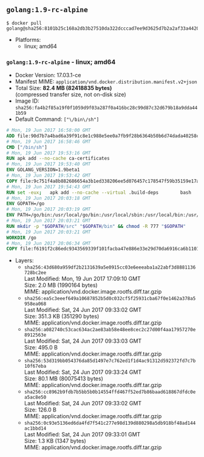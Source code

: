 ## `golang:1.9-rc-alpine`

```console
$ docker pull golang@sha256:8101b25c168a2db3b27510da322dcccad7ee9d3625d7b2a2af33a4420735dad8
```

-	Platforms:
	-	linux; amd64

### `golang:1.9-rc-alpine` - linux; amd64

-	Docker Version: 17.03.1-ce
-	Manifest MIME: `application/vnd.docker.distribution.manifest.v2+json`
-	Total Size: **82.4 MB (82418835 bytes)**  
	(compressed transfer size, not on-disk size)
-	Image ID: `sha256:fa4b2f85a19f0f1059d9f03a287f0a416bc28c99d87c32d679b18a9dda441b59`
-	Default Command: `["\/bin\/sh"]`

```dockerfile
# Mon, 19 Jun 2017 16:58:00 GMT
ADD file:90d7b7a4bad6a39f91c8e1c988e5ee0a7fb9f28b6364b50b6d74dada40258cca in / 
# Mon, 19 Jun 2017 16:58:46 GMT
CMD ["/bin/sh"]
# Mon, 19 Jun 2017 19:53:16 GMT
RUN apk add --no-cache ca-certificates
# Mon, 19 Jun 2017 19:53:40 GMT
ENV GOLANG_VERSION=1.9beta1
# Mon, 19 Jun 2017 19:53:42 GMT
COPY file:9c751f4a8b882686654a3b1ed338206ee5d076457c178547f59b35159e17a438 in /go-alpine-patches/ 
# Mon, 19 Jun 2017 19:54:43 GMT
RUN set -eux; 	apk add --no-cache --virtual .build-deps 		bash 		gcc 		musl-dev 		openssl 		go 	; 	export 		GOROOT_BOOTSTRAP="$(go env GOROOT)" 		GOOS="$(go env GOOS)" 		GOARCH="$(go env GOARCH)" 		GO386="$(go env GO386)" 		GOARM="$(go env GOARM)" 		GOHOSTOS="$(go env GOHOSTOS)" 		GOHOSTARCH="$(go env GOHOSTARCH)" 	; 		wget -O go.tgz "https://golang.org/dl/go$GOLANG_VERSION.src.tar.gz"; 	echo 'e42dbd2071aadb28a4d293225b04b6b4215a35a7f04417a0e47ffa38f81d642d *go.tgz' | sha256sum -c -; 	tar -C /usr/local -xzf go.tgz; 	rm go.tgz; 		cd /usr/local/go/src; 	for p in /go-alpine-patches/*.patch; do 		[ -f "$p" ] || continue; 		patch -p2 -i "$p"; 	done; 	./make.bash; 		rm -rf /go-alpine-patches; 	apk del .build-deps; 		export PATH="/usr/local/go/bin:$PATH"; 	go version
# Mon, 19 Jun 2017 20:03:18 GMT
ENV GOPATH=/go
# Mon, 19 Jun 2017 20:03:19 GMT
ENV PATH=/go/bin:/usr/local/go/bin:/usr/local/sbin:/usr/local/bin:/usr/sbin:/usr/bin:/sbin:/bin
# Mon, 19 Jun 2017 20:03:21 GMT
RUN mkdir -p "$GOPATH/src" "$GOPATH/bin" && chmod -R 777 "$GOPATH"
# Mon, 19 Jun 2017 20:03:21 GMT
WORKDIR /go
# Mon, 19 Jun 2017 20:06:34 GMT
COPY file:f6191f2c86edc9343569339f101facba47e886e33e29d70da6916ca6b1101a53 in /usr/local/bin/ 
```

-	Layers:
	-	`sha256:43d680a959df2b2131639a5e0915cc03e6eeeaba1a22abf3d8881136728bc2ee`  
		Last Modified: Mon, 19 Jun 2017 17:09:10 GMT  
		Size: 2.0 MB (1990164 bytes)  
		MIME: application/vnd.docker.image.rootfs.diff.tar.gzip
	-	`sha256:ea5c3eeef649a10687852b5d0c032cf5f25931cba67f0e1462a378a5958ea068`  
		Last Modified: Sat, 24 Jun 2017 09:33:02 GMT  
		Size: 351.3 KB (351290 bytes)  
		MIME: application/vnd.docker.image.rootfs.diff.tar.gzip
	-	`sha256:a082740c53cac634ac2ae83ab58e48ee8cec2c27d00f4aa17957270e8912563e`  
		Last Modified: Sat, 24 Jun 2017 09:33:03 GMT  
		Size: 495.0 B  
		MIME: application/vnd.docker.image.rootfs.diff.tar.gzip
	-	`sha256:53d319bb054376da85d1497e7c762ed1f1d4ac91312d592372fd7c7b10f67eba`  
		Last Modified: Sat, 24 Jun 2017 09:33:24 GMT  
		Size: 80.1 MB (80075413 bytes)  
		MIME: application/vnd.docker.image.rootfs.diff.tar.gzip
	-	`sha256:cc8962b9fdb7b5bb5b0b14554ffd467f52ed7b86baad618867dfdc0ea5ac8e50`  
		Last Modified: Sat, 24 Jun 2017 09:33:02 GMT  
		Size: 126.0 B  
		MIME: application/vnd.docker.image.rootfs.diff.tar.gzip
	-	`sha256:0c93e5136ed6da4fd7f541c277e98d139d880298a5db918bf48ad144ac1bbd14`  
		Last Modified: Sat, 24 Jun 2017 09:33:01 GMT  
		Size: 1.3 KB (1347 bytes)  
		MIME: application/vnd.docker.image.rootfs.diff.tar.gzip
